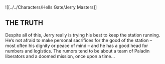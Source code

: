 ![[../../Characters/Hells Gate/Jerry Masters]]

## THE TRUTH
Despite all of this, Jerry really is trying his best to keep the station running. He’s not afraid to make personal sacrifices for the good of the station – most often his dignity or peace of mind – and he has a good head for numbers and logistics.  The rumors tend to be about a team of Paladin liberators and a doomed mission, once upon a time… 